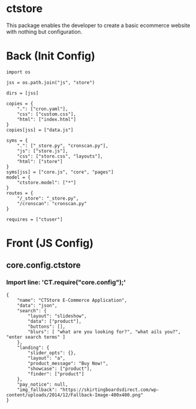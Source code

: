 # ctstore
This package enables the developer to create a basic ecommerce website with nothing but configuration.


# Back (Init Config)

    import os
    
    jss = os.path.join("js", "store")
    
    dirs = [jss]
    
    copies = {
    	".": ["cron.yaml"],
    	"css": ["custom.css"],
    	"html": ["index.html"]
    }
    copies[jss] = ["data.js"]
    
    syms = {
    	".": ["_store.py", "cronscan.py"],
    	"js": ["store.js"],
    	"css": ["store.css", "layouts"],
    	"html": ["store"]
    }
    syms[jss] = ["core.js", "core", "pages"]
    model = {
    	"ctstore.model": ["*"]
    }
    routes = {
    	"/_store": "_store.py",
    	"/cronscan": "cronscan.py"
    }
    
    requires = ["ctuser"]

# Front (JS Config)

## core.config.ctstore
### Import line: 'CT.require("core.config");'
    {
    	"name": "CTStore E-Commerce Application",
    	"data": "json",
    	"search": {
    		"layout": "slideshow",
    		"data": ["product"],
    		"buttons": [],
    		"blurs": [ "what are you looking for?", "what ails you?", "enter search terms" ]
    	},
    	"landing": {
    		"slider_opts": {},
    		"layout": "a",
    		"product_message": "Buy Now!",
    		"showcase": ["product"],
    		"finder": ["product"]
    	},
    	"pay_notice": null,
    	"img_fallback": "https://skirtingboardsdirect.com/wp-content/uploads/2014/12/Fallback-Image-400x400.png"
    }